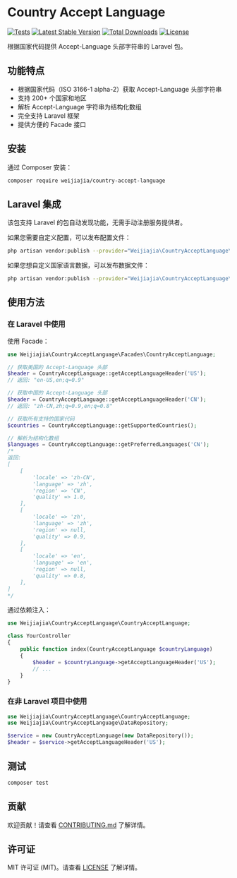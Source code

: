 # Country Accept Language

[![Tests](https://github.com/yourusername/country-accept-language/actions/workflows/tests.yml/badge.svg)](https://github.com/yourusername/country-accept-language/actions/workflows/tests.yml)
[![Latest Stable Version](https://poser.pugx.org/weijiajia/country-accept-language/v)](https://packagist.org/packages/weijiajia/country-accept-language)
[![Total Downloads](https://poser.pugx.org/weijiajia/country-accept-language/downloads)](https://packagist.org/packages/weijiajia/country-accept-language)
[![License](https://poser.pugx.org/weijiajia/country-accept-language/license)](https://packagist.org/packages/weijiajia/country-accept-language)

根据国家代码提供 Accept-Language 头部字符串的 Laravel 包。

## 功能特点

- 根据国家代码（ISO 3166-1 alpha-2）获取 Accept-Language 头部字符串
- 支持 200+ 个国家和地区
- 解析 Accept-Language 字符串为结构化数组
- 完全支持 Laravel 框架
- 提供方便的 Facade 接口

## 安装

通过 Composer 安装：

```bash
composer require weijiajia/country-accept-language
```

## Laravel 集成

该包支持 Laravel 的包自动发现功能，无需手动注册服务提供者。

如果您需要自定义配置，可以发布配置文件：

```bash
php artisan vendor:publish --provider="Weijiajia\CountryAcceptLanguage\CountryAcceptLanguageServiceProvider" --tag="config"
```

如果您想自定义国家语言数据，可以发布数据文件：

```bash
php artisan vendor:publish --provider="Weijiajia\CountryAcceptLanguage\CountryAcceptLanguageServiceProvider" --tag="data"
```

## 使用方法

### 在 Laravel 中使用

使用 Facade：

```php
use Weijiajia\CountryAcceptLanguage\Facades\CountryAcceptLanguage;

// 获取美国的 Accept-Language 头部
$header = CountryAcceptLanguage::getAcceptLanguageHeader('US');
// 返回: "en-US,en;q=0.9"

// 获取中国的 Accept-Language 头部
$header = CountryAcceptLanguage::getAcceptLanguageHeader('CN');
// 返回: "zh-CN,zh;q=0.9,en;q=0.8"

// 获取所有支持的国家代码
$countries = CountryAcceptLanguage::getSupportedCountries();

// 解析为结构化数组
$languages = CountryAcceptLanguage::getPreferredLanguages('CN');
/*
返回:
[
    [
        'locale' => 'zh-CN',
        'language' => 'zh',
        'region' => 'CN',
        'quality' => 1.0,
    ],
    [
        'locale' => 'zh',
        'language' => 'zh',
        'region' => null,
        'quality' => 0.9,
    ],
    [
        'locale' => 'en',
        'language' => 'en',
        'region' => null,
        'quality' => 0.8,
    ],
]
*/
```

通过依赖注入：

```php
use Weijiajia\CountryAcceptLanguage\CountryAcceptLanguage;

class YourController
{
    public function index(CountryAcceptLanguage $countryLanguage)
    {
        $header = $countryLanguage->getAcceptLanguageHeader('US');
        // ...
    }
}
```

### 在非 Laravel 项目中使用

```php
use Weijiajia\CountryAcceptLanguage\CountryAcceptLanguage;
use Weijiajia\CountryAcceptLanguage\DataRepository;

$service = new CountryAcceptLanguage(new DataRepository());
$header = $service->getAcceptLanguageHeader('US');
```

## 测试

```bash
composer test
```

## 贡献

欢迎贡献！请查看 [CONTRIBUTING.md](CONTRIBUTING.md) 了解详情。

## 许可证

MIT 许可证 (MIT)。请查看 [LICENSE](LICENSE) 了解详情。
